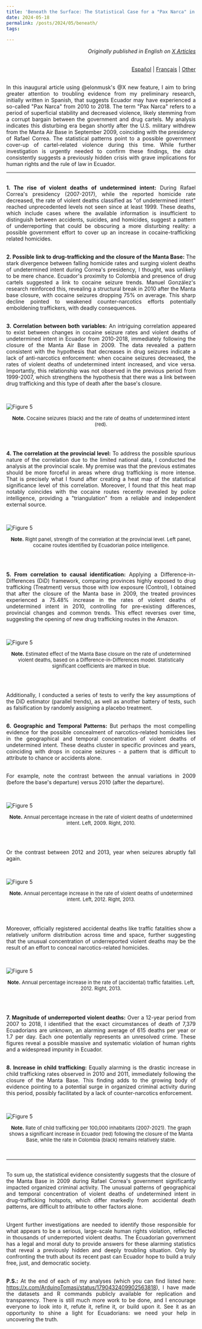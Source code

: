 ```yaml
---
title: 'Beneath the Surface: The Statistical Case for a "Pax Narca" in Ecuador'
date: 2024-05-18
permalink: /posts/2024/05/beneath/
tags:
 
---
```


<div style="text-align: right;">

  <em>Originally published in English on <a href="https://twitter.com/ArduinoTomasi/status/1791956012926185797" target="_blank" rel="noopener noreferrer">X Articles</a></em><br>

 <br> <a href="https://translate.google.com/translate?sl=en&tl=es&u=https://arduinotomasi.github.io/posts/2024/05/beneath/">Español</a> |
  <a href="https://translate.google.com/translate?sl=en&tl=fr&u=https://arduinotomasi.github.io/posts/2024/05/beneath/">Français</a> |
  <a href="https://translate.google.com/?sl=en&tl=&op=translate&u=https://arduinotomasi.github.io/posts/2024/05/beneath/">Other</a>

</div>






<div style="text-align: justify;">

  <br> In this inaugural article using @elonmusk's @X new feature, I aim to bring greater attention to troubling evidence from my preliminary research, initially written in Spanish, that suggests Ecuador may have experienced a so-called "Pax Narca" from 2010 to 2018. The term "Pax Narca" refers to a period of superficial stability and decreased violence, likely stemming from a corrupt bargain between the government and drug cartels. My analysis indicates this disturbing era began shortly after the U.S. military withdrew from the Manta Air Base in September 2009, coinciding with the presidency of Rafael Correa. The statistical patterns point to a possible government cover-up of cartel-related violence during this time. While further investigation is urgently needed to confirm these findings, the data consistently suggests a previously hidden crisis with grave implications for human rights and the rule of law in Ecuador.<br>


<hr>


<br><strong>1. The rise of violent deaths of undetermined intent:</strong> During Rafael Correa's presidency (2007-2017), while the reported homicide rate decreased, the rate of violent deaths classified as "of undetermined intent" reached unprecedented levels not seen since at least 1999. These deaths, which include cases where the available information is insufficient to distinguish between accidents, suicides, and homicides, suggest a pattern of underreporting that could be obscuring a more disturbing reality: a possible government effort to cover up an increase in cocaine-trafficking related homicides.<br>

<br><strong>2. Possible link to drug-trafficking and the closure of the Manta Base:</strong> The stark divergence between falling homicide rates and surging violent deaths of undetermined intent during Correa's presidency, I thought, was unlikely to be mere chance. Ecuador's proximity to Colombia and presence of drug cartels suggested a link to cocaine seizure trends. Manuel González's research reinforced this, revealing a structural break in 2010 after the Manta base closure, with cocaine seizures dropping 75% on average. This sharp decline pointed to weakened counter-narcotics efforts potentially emboldening traffickers, with deadly consequences.<br>

<br><strong>3. Correlation between both variables:</strong> An intriguing correlation appeared to exist between changes in cocaine seizure rates and violent deaths of undetermined intent in Ecuador from 2010-2018, immediately following the closure of the Manta Air Base in 2009. The data revealed a pattern consistent with the hypothesis that decreases in drug seizures indicate a lack of anti-narcotics enforcement: when cocaine seizures decreased, the rates of violent deaths of undetermined intent increased, and vice versa. Importantly, this relationship was not observed in the previous period from 1999-2007, which strengthens the hypothesis that there was a link between drug trafficking and this type of death after the base's closure.<br>

</div><br>

![Figure 5](/images/cocaycausaFFF.png)<br>
<div style="text-align: center;font-size:13px;">

<strong>Note.</strong> Cocaine seizures (black) and the rate of deaths of undetermined intent (red).
</div><br>

<div style="text-align: justify;">

<br><strong>4. The correlation at the provincial level:</strong> To address the possible spurious nature of the correlation due to the limited national data, I conducted the analysis at the provincial scale. My premise was that the previous estimates should be more forceful in areas where drug trafficking is more intense. That is precisely what I found after creating a heat map of the statistical significance level of this correlation. Moreover, I found that this heat map notably coincides with the cocaine routes recently revealed by police intelligence, providing a "triangulation" from a reliable and independent external source.<br>

</div><br>

![Figure 5](/images/compma.png)<br>
<div style="text-align: center;font-size:13px;">

<strong>Note.</strong> Right panel, strength of the correlation at the provincial level. Left panel, cocaine routes identified by Ecuadorian police intelligence.
</div><br>

<div style="text-align: justify;">

<br><strong>5. From correlation to causal identification:</strong> Applying a Difference-in-Differences (DiD) framework, comparing provinces highly exposed to drug trafficking (Treatment) versus those with low exposure (Control), I obtained that after the closure of the Manta base in 2009, the treated provinces experienced a 75.48% increase in the rates of violent deaths of undetermined intent in 2010, controlling for pre-existing differences, provincial changes and common trends. This effect reverses over time, suggesting the opening of new drug trafficking routes in the Amazon.<br>

</div><br>

![Figure 5](/images/efectoFF2.png)<br>
<div style="text-align: center;font-size:13px;">

<strong>Note.</strong> Estimated effect of the Manta Base closure on the rate of undetermined violent deaths, based on a Difference-in-Differences model. Statistically significant coefficients are marked in blue.
</div><br>

<div style="text-align: justify;">

<br>Additionally, I conducted a series of tests to verify the key assumptions of the DiD estimator (parallel trends), as well as another battery of tests, such as falsification by randomly assigning a placebo treatment.<br>


<br><strong>6. Geographic and Temporal Patterns:</strong> But perhaps the most compelling evidence for the possible concealment of narcotics-related homicides lies in the geographical and temporal concentration of violent deaths of undetermined intent. These deaths cluster in specific provinces and years, coinciding with drops in cocaine seizures - a pattern that is difficult to attribute to chance or accidents alone.<br>

<br>For example, note the contrast between the annual variations in 2009 (before the base's departure) versus 2010 (after the departure).<br>


</div><br>

![Figure 5](/images/compff1.png)<br>
<div style="text-align: center;font-size:13px;">

<strong>Note.</strong> Annual percentage increase in the rate of violent deaths of undetermined intent. Left, 2009. Right, 2010.

</div><br>

<div style="text-align: justify;">

<br>Or the contrast between 2012 and 2013, year when seizures abruptly fall again.<br>

</div><br>

![Figure 5](/images/compff3.png)<br>
<div style="text-align: center;font-size:13px;">

<strong>Note.</strong> Annual percentage increase in the rate of violent deaths of undetermined intent. Left, 2012. Right, 2013.

</div><br>

<div style="text-align: justify;">

<br>Moreover, officially registered accidental deaths like traffic fatalities show a relatively uniform distribution across time and space, further suggesting that the unusual concentration of underreported violent deaths may be the result of an effort to conceal narcotics-related homicides.<br>

</div><br>

![Figure 5](/images/201213.png)<br>
<div style="text-align: center;font-size:13px;">

<strong>Note.</strong> Annual percentage increase in the rate of (accidental) traffic fatalities. Left, 2012. Right, 2013.

</div><br>

<div style="text-align: justify;">

<br><strong>7. Magnitude of underreported violent deaths:</strong> Over a 12-year period from 2007 to 2018, I identified that the exact circumstances of death of 7,379 Ecuadorians are unknown, an alarming average of 615 deaths per year or 1.7 per day. Each one potentially represents an unresolved crime. These figures reveal a possible massive and systematic violation of human rights and a widespread impunity in Ecuador.<br>

<br><strong>8. Increase in child trafficking:</strong> Equally alarming is the drastic increase in child trafficking rates observed in 2010 and 2011, immediately following the closure of the Manta Base. This finding adds to the growing body of evidence pointing to a potential surge in organized criminal activity during this period, possibly facilitated by a lack of counter-narcotics enforcement.<br>


</div><br>

![Figure 5](/images/traficados.jpeg)<br>
<div style="text-align: center;font-size:13px;">

<strong>Note.</strong> Rate of child trafficking per 100,000 inhabitants (2007-2021). The graph shows a significant increase in Ecuador (red) following the closure of the Manta Base, while the rate in Colombia (black) remains relatively stable.

</div><br>


<hr>


<div style="text-align: justify;">

<br>To sum up, the statistical evidence consistently suggests that the closure of the Manta Base in 2009 during Rafael Correa's government significantly impacted organized criminal activity. The unusual patterns of geographical and temporal concentration of violent deaths of undetermined intent in drug-trafficking hotspots, which differ markedly from accidental death patterns, are difficult to attribute to other factors alone.
<br>

<br>Urgent further investigations are needed to identify those responsible for what appears to be a serious, large-scale human rights violation, reflected in thousands of underreported violent deaths. The Ecuadorian government has a legal and moral duty to provide answers for these alarming statistics that reveal a previously hidden and deeply troubling situation. Only by confronting the truth about its recent past can Ecuador hope to build a truly free, just, and democratic society.<br>

<br><strong>P.S.:</strong> At the end of each of my analyses (which you can find listed here: https://x.com/ArduinoTomasi/status/1790432409902563818), I have made the datasets and R commands publicly available for replication and transparency. There is still much more work to be done, and I encourage everyone to look into it, refute it, refine it, or build upon it. See it as an opportunity to shine a light for Ecuadorians: we need your help in uncovering the truth.<br>



</div><br>